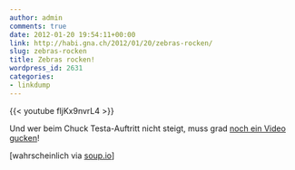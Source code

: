 ```yaml
---
author: admin
comments: true
date: 2012-01-20 19:54:11+00:00
link: http://habi.gna.ch/2012/01/20/zebras-rocken/
slug: zebras-rocken
title: Zebras rocken!
wordpress_id: 2631
categories:
- linkdump
---
```


{{< youtube fljKx9nvrL4 >}}

Und wer beim Chuck Testa-Auftritt nicht steigt, muss grad [noch ein Video gucken](https://www.youtube.com/watch?v=LJP1DphOWPs)!

[wahrscheinlich via [soup.io](http://www.soup.io/friends)]

